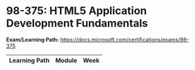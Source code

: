 # 98-375: HTML5 Application Development Fundamentals

**Exam/Learning Path:** https://docs.microsoft.com/certifications/exams/98-375

| **Learning Path** | **Module** | **Week** |
|-|-|-|
